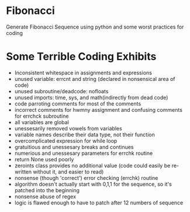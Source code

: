 # Fibonacci
Generate Fibonacci Sequence using python and some worst practices for coding

# Some Terrible Coding Exhibits
* Inconsistent whitespace in assignments and expressions
* unused variable: errcnt and string (declared in nonsensical area of code)
* unused subroutine/deadcode: nofloats
* unused imports: time, sys, and math(indirectly from dead code)
* code parroting comments for most of the comments
* incorrect comments for hwmny assignment and confusing comments for errchck subroutine
* all variables are global
* unessesarily removed vowels from variables
* variable names describe their data type, not their function
* overcomplicated expression for while loop
* gratuitious and unessesary breaks and continues
* numerious and unessesary parameters for errchk routine
* return None used poorly
* zeroints class provides no additional value (code could easily be re-written without it, and easier to read)
* nonsense (though 'correct') error checking (errchk) routine
* algorithm doesn't actually start with 0,1,1 for the sequence, so it's patched into the beginning
* nonsense abuse of regex
* logic is flawed enough to have to patch after 12 numbers of sequence
